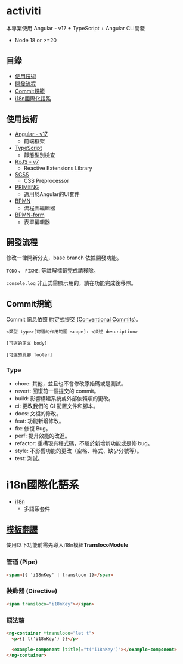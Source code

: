 # activiti

本專案使用 Angular - v17 + TypeScript + Angular CLI開發

- Node 18 or >=20


## 目錄
- [使用技術](#使用技術)
- [開發流程](#開發流程)
- [Commit規範](#Commit規範)
- [i18n國際化語系](#i18n國際化語系)

## 使用技術

- [Angular - v17](https://angular.io)
  - 前端框架
- [TypeScript](https://www.typescriptlang.org)
  - 靜態型別檢查
- [RxJS - v7](https://rxjs.dev)
  - Reactive Extensions Library
- [SCSS](https://sass-lang.com)
  - CSS Preprocessor
- [PRIMENG](https://primeng.org/)
  - 適用於Angular的UI套件
- [BPMN](https://github.com/bpmn-io/bpmn-js-example-angular)
  - 流程圖編輯器
- [BPMN-form](https://github.com/bpmn-io/form-js)
  - 表單編輯器

## 開發流程

 修改一律開新分支，base branch 依據開發功能。

 `TODO` 、 `FIXME`: 等註解標籤完成請移除。

 `console.log` 非正式需顯示用的，請在功能完成後移除。

## Commit規範

Commit 訊息依照 [約定式提交 (Conventional Commits)](https://www.conventionalcommits.org/zh-hant/v1.0.0/)。

```text
<類型 type>[可選的作用範圍 scope]: <描述 description>

[可選的正文 body]

[可選的頁腳 footer]
```

### Type

- chore: 其他，並且也不會修改原始碼或是測試。
- revert: 回復前一個提交的 commit。
- build: 影響構建系統或外部依賴項的更改。
- ci: 更改我們的 CI 配置文件和腳本。
- docs: 文檔的修改。
- feat: 功能新增修改。
- fix: 修復 Bug。
- perf: 提升效能的改進。
- refactor: 重構現有程式碼，不屬於新增新功能或是修 bug。
- style: 不影響功能的更改（空格、格式、缺少分號等）。
- test: 測試。

# i18n國際化語系

- [i18n](https://ngneat.github.io/transloco/docs/getting-started/installation)
  - 多語系套件

## [模板翻譯](https://ngneat.github.io/transloco/docs/translation-in-the-template)

使用以下功能前需先導入i18n模組**TranslocoModule**

### 管道 (Pipe)

```html
<span>{{ 'i18nKey' | transloco }}</span>
```

### 裝飾器 (Directive)

```html
<span transloco="i18nKey"></span>
```

### 語法糖

```html
<ng-container *transloco="let t">
  <p>{{ t('i18nKey') }}</p>

  <example-component [title]="t('i18nKey')"></example-component>
</ng-container>
```
